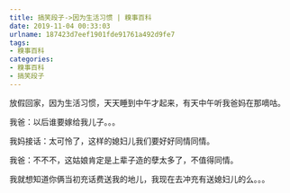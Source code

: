 ```yaml
---
title: 搞笑段子->因为生活习惯 | 糗事百科
date: 2019-11-04 00:33:03
urlname: 187423d7eef1901fde91761a492d9fe7
tags: 
- 糗事百科
categories:
- 糗事百科
- 搞笑段子
---
```

放假回家，因为生活习惯，天天睡到中午才起来，有天中午听我爸妈在那嘀咕。

我爸：以后谁要嫁给我儿子。。。

我妈接话：太可怜了，这样的媳妇儿我们要好好同情同情。

我爸：不不不，这姑娘肯定是上辈子造的孽太多了，不值得同情。

我就想知道你俩当初充话费送我的地儿，我现在去冲充有送媳妇儿的么。。。


